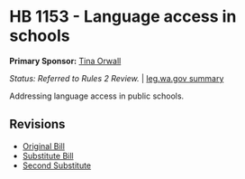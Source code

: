 # HB 1153 - Language access in schools
**Primary Sponsor:** [Tina Orwall](/person/leg/tina.orwall.md)

*Status: Referred to Rules 2 Review.* | [leg.wa.gov summary](https://app.leg.wa.gov/billsummary?BillNumber=1153&Year=2021)

Addressing language access in public schools.

## Revisions
* [Original Bill](1/)
* [Substitute Bill](S/)
* [Second Substitute](S2/)